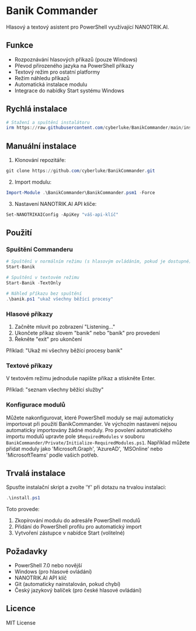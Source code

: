 # Banik Commander

Hlasový a textový asistent pro PowerShell využívající NANOTRIK.AI.

## Funkce

- Rozpoznávání hlasových příkazů (pouze Windows)
- Převod přirozeného jazyka na PowerShell příkazy
- Textový režim pro ostatní platformy
- Režim náhledu příkazů
- Automatická instalace modulu
- Integrace do nabídky Start systému Windows

## Rychlá instalace

```powershell
# Stažení a spuštění instalátoru
irm https://raw.githubusercontent.com/cyberluke/BanikCommander/main/install.ps1 | iex
```

## Manuální instalace

1. Klonování repozitáře:
```powershell
git clone https://github.com/cyberluke/BanikCommander.git
```

2. Import modulu:
```powershell
Import-Module .\BanikCommander\BanikCommander.psm1 -Force
```

3. Nastavení NANOTRIK.AI API klíče:
```powershell
Set-NANOTRIKAIConfig -ApiKey "váš-api-klíč"
```

## Použití

### Spuštění Commanderu

```powershell
# Spuštění v normálním režimu (s hlasovým ovládáním, pokud je dostupné)
Start-Banik

# Spuštění v textovém režimu
Start-Banik -TextOnly

# Náhled příkazu bez spuštění
.\banik.ps1 "ukaž všechny běžící procesy"
```

### Hlasové příkazy

1. Začněte mluvit po zobrazení "Listening..."
2. Ukončete příkaz slovem "banik" nebo "baník" pro provedení
3. Řekněte "exit" pro ukončení

Příklad: "Ukaž mi všechny běžící procesy banik"

### Textové příkazy

V textovém režimu jednoduše napište příkaz a stiskněte Enter.

Příklad: "seznam všechny běžící služby"

### Konfigurace modulů
Můžete nakonfigurovat, které PowerShell moduly se mají automaticky importovat při použití BanikCommander. Ve výchozím nastavení nejsou automaticky importovány žádné moduly. Pro povolení automatického importu modulů upravte pole `$RequiredModules` v souboru `BanikCommander/Private/Initialize-RequiredModules.ps1`. Například můžete přidat moduly jako 'Microsoft.Graph', 'AzureAD', 'MSOnline' nebo 'MicrosoftTeams' podle vašich potřeb.

## Trvalá instalace

Spusťte instalační skript a zvolte 'Y' při dotazu na trvalou instalaci:
```powershell
.\install.ps1
```

Toto provede:
1. Zkopírování modulu do adresáře PowerShell modulů
2. Přidání do PowerShell profilu pro automatický import
3. Vytvoření zástupce v nabídce Start (volitelné)

## Požadavky

- PowerShell 7.0 nebo novější
- Windows (pro hlasové ovládání)
- NANOTRIK.AI API klíč
- Git (automaticky nainstalován, pokud chybí)
- Český jazykový balíček (pro české hlasové ovládání)

## Licence

MIT License 